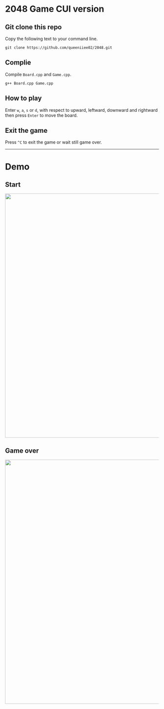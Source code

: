 # 2048 Game CUI version
## Git clone this repo
Copy the following text to your command line.
```
git clone https://github.com/queeniiee02/2048.git
```
## Complie
Compile `Board.cpp` and `Game.cpp`.
```
g++ Board.cpp Game.cpp
```
## How to play
Enter `w`, `a`, `s` or `d`, with respect to upward, leftward, downward and rightward then press `Enter` to move the board.
## Exit the game
Press `^C` to exit the game or wait still game over.

---
# Demo
## Start
<img src="https://github.com/queeniiee02/2048/blob/main/screenshot1.png" height="800">

## Game over
<img src="https://github.com/queeniiee02/2048/blob/main/screenshot2.png" height="800">











